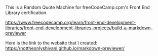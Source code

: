 This is a Random Quote Machine for freeCodeCamp.cpm's Front End Library certification.

https://www.freecodecamp.org/learn/front-end-development-libraries/front-end-development-libraries-projects/build-a-markdown-previewer

Here is the link to the website that I created:
https://nottheonlyshivani.github.io/markdown-previewer/
